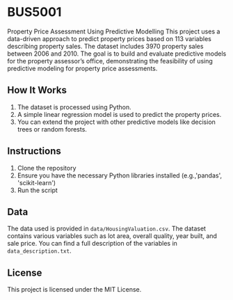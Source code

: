 # BUS5001
Property Price Assessment Using Predictive Modelling
This project uses a data-driven approach to predict property prices based on 113 variables describing property sales. The dataset includes 3970 property sales between 2006 and 2010. The goal is to build and evaluate predictive models for the property assessor’s office, demonstrating the feasibility of using predictive modeling for property price assessments.
## How It Works

1. The dataset is processed using Python.
2. A simple linear regression model is used to predict the property prices.
3. You can extend the project with other predictive models like decision trees or random forests.

## Instructions

1. Clone the repository
2.  Ensure you have the necessary Python libraries installed (e.g.,'pandas', 'scikit-learn')
3.  Run the script


## Data

The data used is provided in `data/HousingValuation.csv`. The dataset contains various variables such as lot area, overall quality, year built, and sale price. You can find a full description of the variables in `data_description.txt`.

## License

This project is licensed under the MIT License.

